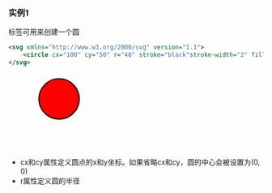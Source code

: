 ### 实例1

<circle> 标签可用来创建一个圆

```xml
<svg xmlns="http://www.w3.org/2000/svg" version="1.1">
    <circle cx="100" cy="50" r="40" stroke="black"stroke-width="2" fill="red"/>
</svg>
```

<svg xmlns="http://www.w3.org/2000/svg" version="1.1">
    <circle cx="100" cy="50" r="40" stroke="black"stroke-width="2" fill="red"/>
</svg>

- cx和cy属性定义圆点的x和y坐标。如果省略cx和cy，圆的中心会被设置为(0, 0)
- r属性定义圆的半径